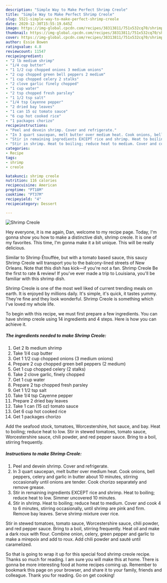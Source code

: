 ```yaml
---
description: "Simple Way to Make Perfect Shrimp Creole"
title: "Simple Way to Make Perfect Shrimp Creole"
slug: 5521-simple-way-to-make-perfect-shrimp-creole
date: 2020-12-30T15:55:19.645Z
image: https://img-global.cpcdn.com/recipes/38313811/751x532cq70/shrimp-creole-recipe-main-photo.jpg
thumbnail: https://img-global.cpcdn.com/recipes/38313811/751x532cq70/shrimp-creole-recipe-main-photo.jpg
cover: https://img-global.cpcdn.com/recipes/38313811/751x532cq70/shrimp-creole-recipe-main-photo.jpg
author: Essie Bowen
ratingvalue: 4.8
reviewcount: 11547
recipeingredient:
- "2 lb medium shrimp"
- "1/4 cup butter"
- "1 1/2 cup chopped onions 3 medium onions"
- "2 cup chopped green bell peppers 2 medium"
- "1 cup chopped celery 2 stalks"
- "2 clove garlic finely chopped"
- "1 cup water"
- "2 tsp chopped fresh parsley"
- "1 1/2 tsp salt"
- "1/4 tsp Cayenne pepper"
- "2 dried bay leaves"
- "1 can 15 oz tomato sauce"
- "6 cup hot cooked rice"
- "1 packages chorizo"
recipeinstructions:
- "Peel and devein shrimp. Cover and refrigerate."
- "In 3 quart saucepan, melt butter over medium heat. Cook onions, bell peppers, celery and garlic in butter about 10 minutes, stirring occasionally until onions are tender.  Cook chorizo separately and remove grease."
- "Stir in remaining ingredients EXCEPT rice and shrimp. Heat to boiling; reduce heat to low. Simmer uncovered 10 minutes."
- "Stir in shrimp. Heat to boiling; reduce heat to medium. Cover and cook 4 to 6 minutes, stirring occasionally, until shrimp are pink and firm. Remove bay leaves. Serve shrimp mixture over rice."
categories:
- Recipe
tags:
- shrimp
- creole

katakunci: shrimp creole 
nutrition: 116 calories
recipecuisine: American
preptime: "PT18M"
cooktime: "PT37M"
recipeyield: "4"
recipecategory: Dessert

---
```



![Shrimp Creole](https://img-global.cpcdn.com/recipes/38313811/751x532cq70/shrimp-creole-recipe-main-photo.jpg)

Hey everyone, it is me again, Dan, welcome to my recipe page. Today, I'm gonna show you how to make a distinctive dish, shrimp creole. It is one of my favorites. This time, I'm gonna make it a bit unique. This will be really delicious.

Similar to Shrimp Étouffée, but with a tomato based sauce, this saucy Shrimp Creole will transport you to the balcony-lined streets of New Orleans. Note that this dish has kick—if you&#39;re not a fan. Shrimp Creole Be the first to rate &amp; review! If you&#39;ve ever made a trip to Louisiana, you&#39;ll be familiar with this shrimp dish.

Shrimp Creole is one of the most well liked of current trending meals on earth. It is enjoyed by millions daily. It's simple, it's quick, it tastes yummy. They're fine and they look wonderful. Shrimp Creole is something which I've loved my whole life.


To begin with this recipe, we must first prepare a few ingredients. You can have shrimp creole using 14 ingredients and 4 steps. Here is how you can achieve it.

<!--inarticleads1-->

##### The ingredients needed to make Shrimp Creole:

1. Get 2 lb medium shrimp
1. Take 1/4 cup butter
1. Get 1 1/2 cup chopped onions (3 medium onions)
1. Prepare 2 cup chopped green bell peppers (2 medium)
1. Get 1 cup chopped celery (2 stalks)
1. Take 2 clove garlic, finely chopped
1. Get 1 cup water
1. Prepare 2 tsp chopped fresh parsley
1. Get 1 1/2 tsp salt
1. Take 1/4 tsp Cayenne pepper
1. Prepare 2 dried bay leaves
1. Take 1 can (15 oz) tomato sauce
1. Get 6 cup hot cooked rice
1. Get 1 packages chorizo


Add the seafood stock, tomatoes, Worcestershire, hot sauce, and bay. Heat to boiling; reduce heat to low. Stir in stewed tomatoes, tomato sauce, Worcestershire sauce, chili powder, and red pepper sauce. Bring to a boil, stirring frequently. 

<!--inarticleads2-->

##### Instructions to make Shrimp Creole:

1. Peel and devein shrimp. Cover and refrigerate.
1. In 3 quart saucepan, melt butter over medium heat. Cook onions, bell peppers, celery and garlic in butter about 10 minutes, stirring occasionally until onions are tender.  Cook chorizo separately and remove grease.
1. Stir in remaining ingredients EXCEPT rice and shrimp. Heat to boiling; reduce heat to low. Simmer uncovered 10 minutes.
1. Stir in shrimp. Heat to boiling; reduce heat to medium. Cover and cook 4 to 6 minutes, stirring occasionally, until shrimp are pink and firm. Remove bay leaves. Serve shrimp mixture over rice.


Stir in stewed tomatoes, tomato sauce, Worcestershire sauce, chili powder, and red pepper sauce. Bring to a boil, stirring frequently. Heat oil and make a dark roux with flour. Combine onion, celery, green pepper and garlic to make a mirepoix and add to roux. Add chili powder and sauté until caramelized. 

So that is going to wrap it up for this special food shrimp creole recipe. Thanks so much for reading. I am sure you will make this at home. There is gonna be more interesting food at home recipes coming up. Remember to bookmark this page on your browser, and share it to your family, friends and colleague. Thank you for reading. Go on get cooking!

